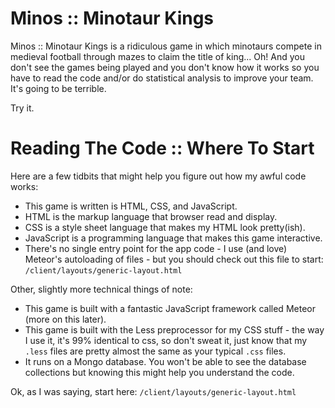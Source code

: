 Minos :: Minotaur Kings
=======================

Minos :: Minotaur Kings is a ridiculous game in which minotaurs compete 
in medieval football through mazes to claim the title of king... 
Oh! And you don't see the games being played and you don't know how it 
works so you have to read the code and/or do statistical analysis to 
improve your team. It's going to be terrible. 

Try it. 

Reading The Code :: Where To Start
==================================

Here are a few tidbits that might help you figure out how my awful code works:

* This game is written is HTML, CSS, and JavaScript.
* HTML is the markup language that browser read and display.
* CSS is a style sheet language that makes my HTML look pretty(ish).
* JavaScript is a programming language that makes this game interactive.
* There's no single entry point for the app code - I use (and love) Meteor's
   autoloading of files - but you should check out this file to start:
   `/client/layouts/generic-layout.html`
  
Other, slightly more technical things of note:

* This game is built with a fantastic JavaScript framework called Meteor (more on this later).
* This game is built with the Less preprocessor for my CSS stuff - the way I use it,
  it's 99% identical to css, so don't sweat it, just know that my `.less` files
  are pretty almost the same as your typical `.css` files.
* It runs on a Mongo database. You won't be able to see the database collections
  but knowing this might help you understand the code.
  
Ok, as I was saying, start here:
`/client/layouts/generic-layout.html`

